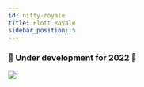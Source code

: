 ```yaml
---
id: nifty-royale
title: Flott Royale
sidebar_position: 5
---
```


### 🚧 Under development for 2022 🚧

![](/img/niftyroyale_v01.png)
